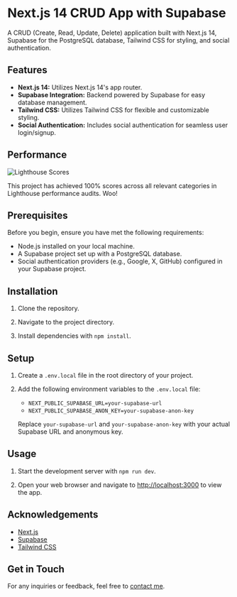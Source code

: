 # Next.js 14 CRUD App with Supabase

A CRUD (Create, Read, Update, Delete) application built with Next.js 14, Supabase for the PostgreSQL database, Tailwind CSS for styling, and social authentication.

## Features

- **Next.js 14:** Utilizes Next.js 14's app router.
- **Supabase Integration:** Backend powered by Supabase for easy database management.
- **Tailwind CSS:** Utilizes Tailwind CSS for flexible and customizable styling.
- **Social Authentication:** Includes social authentication for seamless user login/signup.

## Performance

![Lighthouse Scores](https://res.cloudinary.com/dbobkzvku/image/upload/v1715195131/Screenshot_2024-05-08_at_3.03.03_PM_n2ry9h.png)


This project has achieved 100% scores across all relevant categories in Lighthouse performance audits. Woo! 


## Prerequisites

Before you begin, ensure you have met the following requirements:

- Node.js installed on your local machine.
- A Supabase project set up with a PostgreSQL database.
- Social authentication providers (e.g., Google, X, GitHub) configured in your Supabase project.

## Installation

1. Clone the repository.

2. Navigate to the project directory.

3. Install dependencies with `npm install`.

## Setup

1. Create a `.env.local` file in the root directory of your project.

2. Add the following environment variables to the `.env.local` file:

   - `NEXT_PUBLIC_SUPABASE_URL=your-supabase-url`
   - `NEXT_PUBLIC_SUPABASE_ANON_KEY=your-supabase-anon-key`

   Replace `your-supabase-url` and `your-supabase-anon-key` with your actual Supabase URL and anonymous key.

## Usage

1. Start the development server with `npm run dev`.

2. Open your web browser and navigate to [http://localhost:3000](http://localhost:3000) to view the app.


## Acknowledgements

- [Next.js](https://nextjs.org/)
- [Supabase](https://supabase.io/)
- [Tailwind CSS](https://tailwindcss.com/)

## Get in Touch

For any inquiries or feedback, feel free to [contact me](mailto:emurrell.dev@gmail.com).


